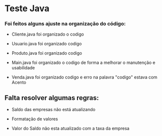 # Teste Java

### Foi feitos alguns ajuste na organização do código:

- Cliente.java foi organizado o codigo

- Usuario.java foi organizado codigo

- Produto.java foi organizado codigo

- Main.java foi organizado o codigo de forma a melhorar o manutenção e usabilidade
  
- Venda.java foi organizado codigo e erro na palavra "codigo" estava com Acento

## Falta resolver algumas regras:

- Saldo das empresas não está atualizando

- Formatação de valores

- Valor do Saldo não esta atualizado com a taxa da empresa
